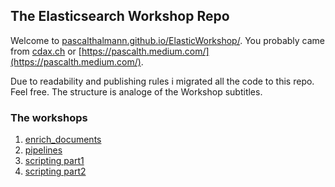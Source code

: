 ## The Elasticsearch Workshop Repo

Welcome to [pascalthalmann.github.io/ElasticWorkshop/](https://pascalthalmann.github.io/ElasticWorkshop/). You probably came from [cdax.ch](https://cdax.ch/?s=elasticsearch+workshop) or [https://pascalth.medium.com/](https://pascalth.medium.com/). 

Due to readability and publishing rules i migrated all the code to this repo. Feel free. The structure is analoge of the Workshop subtitles.

### The workshops

1. [enrich_documents](https://pascalthalmann.github.io/ElasticWorkshop/1_enrich_documents/)
2. [pipelines](https://pascalthalmann.github.io/ElasticWorkshop/2_pipelines/)
3. [scripting part1](https://github.com/PascalThalmann/ElasticWorkshop/tree/gh-pages/3_scripting_p1)
3. [scripting part2](https://github.com/PascalThalmann/ElasticWorkshop/tree/gh-pages/4_scripting_p2)

